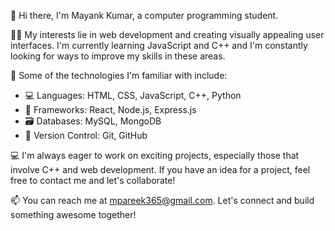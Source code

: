 <!---
mayank-Pareek/mayank-Pareek is a ✨ special ✨ repository because its `README.md` (this file) appears on your GitHub profile.
You can click the Preview link to take a look at your changes.
--->
👋 Hi there, I'm Mayank Kumar, a computer programming student.

👨‍💻 My interests lie in web development and creating visually appealing user interfaces. I'm currently learning JavaScript and C++ and I'm constantly looking for ways to improve my skills in these areas.

🚀 Some of the technologies I'm familiar with include:
- 💻 Languages: HTML, CSS, JavaScript, C++, Python
- 🚀 Frameworks: React, Node.js, Express.js
- 🗃️ Databases: MySQL, MongoDB
- 🚩 Version Control: Git, GitHub

💻 I'm always eager to work on exciting projects, especially those that involve C++ and web development. If you have an idea for a project, feel free to contact me and let's collaborate!

📫 You can reach me at mpareek365@gmail.com. Let's connect and build something awesome together!
